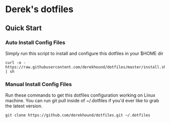 # Derek's dotfiles


## Quick Start

### Auto Install Config Files

Simply run this script to install and configure this dotfiles in your $HOME dir

    curl -o - https://raw.githubusercontent.com/derekhound/dotfiles/master/install.sh | sh

### Manual Install Config Files

Run these commands to get this dotfiles configuration working on Linux machine. You can run git pull inside of ~/.dotfiles if you'd ever like to grab the latest version.

    git clone https://github.com/derekhound/dotfiles.git ~/.dotfiles

